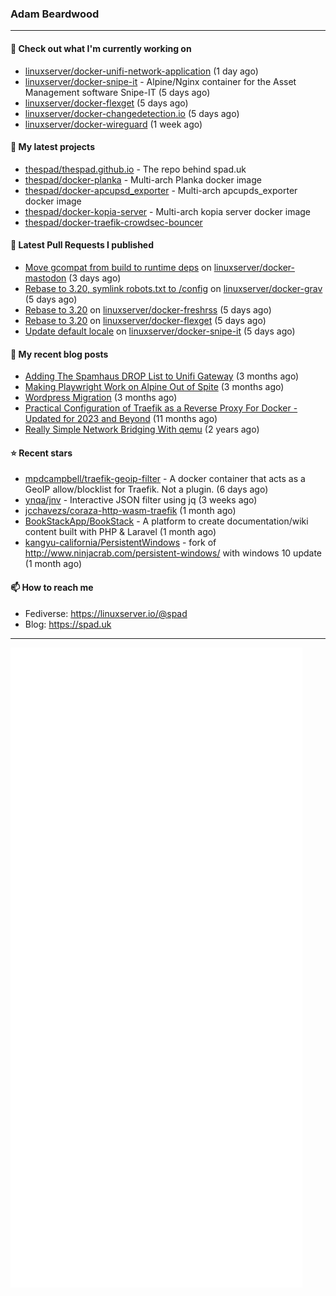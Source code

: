 ### Adam Beardwood
---
#### 👷 Check out what I'm currently working on

- [linuxserver/docker-unifi-network-application](https://github.com/linuxserver/docker-unifi-network-application) (1 day ago)
- [linuxserver/docker-snipe-it](https://github.com/linuxserver/docker-snipe-it) - Alpine/Nginx container for the Asset Management software Snipe-IT (5 days ago)
- [linuxserver/docker-flexget](https://github.com/linuxserver/docker-flexget) (5 days ago)
- [linuxserver/docker-changedetection.io](https://github.com/linuxserver/docker-changedetection.io) (5 days ago)
- [linuxserver/docker-wireguard](https://github.com/linuxserver/docker-wireguard) (1 week ago)

#### 🌱 My latest projects

- [thespad/thespad.github.io](https://github.com/thespad/thespad.github.io) - The repo behind spad.uk
- [thespad/docker-planka](https://github.com/thespad/docker-planka) - Multi-arch Planka docker image
- [thespad/docker-apcupsd_exporter](https://github.com/thespad/docker-apcupsd_exporter) - Multi-arch apcupds_exporter docker image
- [thespad/docker-kopia-server](https://github.com/thespad/docker-kopia-server) - Multi-arch kopia server docker image 
- [thespad/docker-traefik-crowdsec-bouncer](https://github.com/thespad/docker-traefik-crowdsec-bouncer)

#### 🔨 Latest Pull Requests I published

- [Move gcompat from build to runtime deps](https://github.com/linuxserver/docker-mastodon/pull/97) on [linuxserver/docker-mastodon](https://github.com/linuxserver/docker-mastodon) (3 days ago)
- [Rebase to 3.20, symlink robots.txt to /config](https://github.com/linuxserver/docker-grav/pull/46) on [linuxserver/docker-grav](https://github.com/linuxserver/docker-grav) (5 days ago)
- [Rebase to 3.20](https://github.com/linuxserver/docker-freshrss/pull/67) on [linuxserver/docker-freshrss](https://github.com/linuxserver/docker-freshrss) (5 days ago)
- [Rebase to 3.20](https://github.com/linuxserver/docker-flexget/pull/9) on [linuxserver/docker-flexget](https://github.com/linuxserver/docker-flexget) (5 days ago)
- [Update default locale](https://github.com/linuxserver/docker-snipe-it/pull/72) on [linuxserver/docker-snipe-it](https://github.com/linuxserver/docker-snipe-it) (5 days ago)

#### 📜 My recent blog posts

- [Adding The Spamhaus DROP List to Unifi Gateway](https://www.spad.uk/posts/adding-spamhaus-drop-list-to-unifi-gateway/) (3 months ago)
- [Making Playwright Work on Alpine Out of Spite](https://www.spad.uk/posts/making-playwright-work-on-alpine-out-of-spite/) (3 months ago)
- [Wordpress Migration](https://www.spad.uk/posts/wordpress-migration/) (3 months ago)
- [Practical Configuration of Traefik as a Reverse Proxy For Docker - Updated for 2023 and Beyond](https://www.spad.uk/posts/practical-configuration-of-traefik-as-a-reverse-proxy-for-docker-updated-for-2023/) (11 months ago)
- [Really Simple Network Bridging With qemu](https://www.spad.uk/posts/really-simple-network-bridging-with-qemu/) (2 years ago)

#### ⭐ Recent stars

- [mpdcampbell/traefik-geoip-filter](https://github.com/mpdcampbell/traefik-geoip-filter) - A docker container that acts as a GeoIP allow/blocklist for Traefik. Not a plugin. (6 days ago)
- [ynqa/jnv](https://github.com/ynqa/jnv) - Interactive JSON filter using jq (3 weeks ago)
- [jcchavezs/coraza-http-wasm-traefik](https://github.com/jcchavezs/coraza-http-wasm-traefik) (1 month ago)
- [BookStackApp/BookStack](https://github.com/BookStackApp/BookStack) - A platform to create documentation/wiki content built with PHP &amp; Laravel (1 month ago)
- [kangyu-california/PersistentWindows](https://github.com/kangyu-california/PersistentWindows) - fork of http://www.ninjacrab.com/persistent-windows/ with windows 10 update (1 month ago)

#### 📫 How to reach me
- Fediverse: https://linuxserver.io/@spad
- Blog: https://spad.uk
---
<img src="https://raw.githubusercontent.com/thespad/thespad/main/github-metrics.svg">
